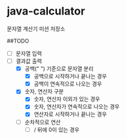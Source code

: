 # java-calculator
문자열 계산기 미션 저장소

##TODO
- [ ] 문자열 입력
- [ ] 결과값 출력
    - [x] 공백(" ") 기준으로 문자열 분리
        - [x] 공백으로 시작하거나 끝나는 경우
        - [x] 공백이 연속적으로 나오는 경우
    - [x] 숫자, 연산자 구분
        - [x] 숫자, 연산자 이외가 있는 경우
        - [x] 숫자, 연산자가 연속적으로 나오는 경우
        - [x] 연산자로 시작하거나 끝나는 경우
    - [ ] 순차적으로 연산
        - [ ] / 뒤에 0이 있는 경우